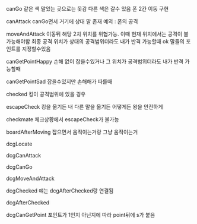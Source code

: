 canGo
같은 색 말있는 곳으로는 못감
다른 색은 갈수 있음
폰 2칸 이동 구현

canAttack
canGo면서 거기에 상대 말 존재
예외 : 폰의 공격

moveAndAttack
이동뒤 해당 2치 위치를 위협가능.
이때 현재 위치에서는 공격이 불가능해야함
최종 공격 위치가 상대의 공격범위더라도 내가 반격 가능할때 ok
말들의 포인트를 지정할수있음

canGetPointHappy
손해 없이 잡을수있거나
그 위치가 공격범위더라도 내가 반격 가능할때

canGetPointSad
잡을수있지만 손해해가 따를때

checked
킹이 공격범위에 있을 경우

escapeCheck
킹을 옮기든
내 다른 말을 옮기든
어떻게든 왕을 안전하게

checkmate
체크상황에서
escapeCheck가 불가능

boardAfterMoving
잡으면서 움직이는거랑
그냥 움직이는거


dcgLocate

dcgCanAttack

dcgCanGo

dcgMoveAndAttack

dcgChecked
얘는 dcgAfterChecked랑 연결됨

dcgAfterChecked

dcgCanGetPoint
포인트가 1인지 아닌지에 따라 point뒤에 s가 붙음

